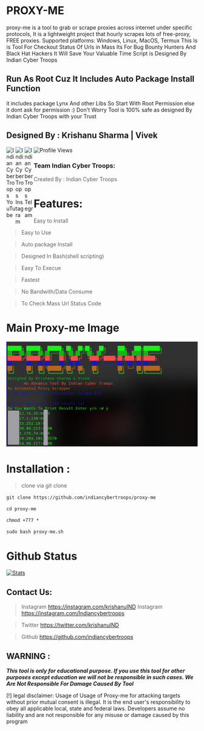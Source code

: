 # PROXY-ME
proxy-me is a tool to grab or scrape proxies across internet under specific protocols,
It is a lightweight project that hourly scrapes lots of free-proxy, 
FREE proxies. Supported platforms: Windows, Linux, MacOS, Termux
This Is is Tool For Checkout Status Of Urls in Mass Its For Bug Bounty Hunters And Black Hat Hackers It Will Save Your Valuable Time  Script is Designed By Indian Cyber Troops

## Run As Root Cuz It Includes Auto Package Install Function
it includes package Lynx And other Libs So Start With Root Permission else it dont ask for permission :) 
Don't Worry Tool is 100% safe as designed By Indian Cyber Troops with your Trust

## Designed By : Krishanu Sharma | Vivek
<p>
 <a href="https://www.youtube.com/c/indiancybertroops">
    <img align="left" alt="Indian Cyber Troops YouTube" width="24px" src="https://cdn.jsdelivr.net/npm/simple-icons@3.2.0/icons/youtube.svg" />
  </a>
    <a href="https://instagram.com/indiancybertroops">
    <img align="left" alt="Indian Cyber Troops Instagram" width="24px" src="https://cdn.jsdelivr.net/npm/simple-icons@3.2.0/icons/instagram.svg" />
  </a>
     <a href="https://t.me/indiancybertroops">
    <img align="left" alt="Indian Cyber Troops Telegram" width="24px" src="https://cdn.jsdelivr.net/npm/simple-icons@3.2.0/icons/telegram.svg" />
  </a>

</p>
   
   ![Profile Views](https://hits.seeyoufarm.com/api/count/incr/badge.svg?url=https://github.com/indiancybertroopsy/&title=Profile%20Views)


### Team Indian Cyber Troops:
>Created By : Indian Cyber Troops

# Features:
>Easy to Install

>Easy to Use

>Auto package Install

>Designed In Bash(shell scripting)

>Easy To Execue

>Fastest 

>No Bandwith/Data Consume

>To Check Mass Url Status Code

# Main Proxy-me Image
![](Screenshot_20220623_175955.png)
# Installation :
> clone via git clone

```
git clone https://github.com/indiancybertroops/proxy-me
```
```
cd proxy-me
```
```
chmod +777 *
```
```
sudo bash proxy-me.sh
```



# Github Status
[![Stats](https://github-stats-alpha.vercel.app/api/?username=indiancybertroops&cc=fff&tc=DF7431&ic=DF7431 "Stats")](https://github.com/indiancybertroops "Stats")<br>

## Contact Us: 


>Instagram
https://instagram.com/krishanuIND
>Instagram
https://instagram.com/Indiancybertroops


>Twitter
https://twitter.com/krishanuIND


>Github
https://github.com/indiancybertroops

## WARNING : 
***This tool is only for educational purpose. If you use this tool for other purposes except education we will not be responsible in such cases. We Are Not Responsible For Damage Caused By Tool***

[!] legal disclaimer: Usage of Usage of Proxy-me for attacking targets without prior mutual consent is illegal. It is the end user's responsibility to obey all applicable local, state and federal laws. Developers assume no liability and are not responsible for any misuse or damage caused by this program
